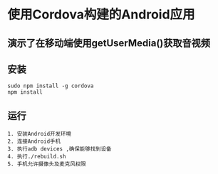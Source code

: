 # 使用Cordova构建的Android应用
## 演示了在移动端使用getUserMedia()获取音视频

## 安装
```
sudo npm install -g cordova
npm install

```

## 运行

```
1. 安装Android开发环境
2. 连接Android手机
3. 执行adb devices ,确保能够找到设备
4. 执行./rebuild.sh
5. 手机允许摄像头及麦克风权限
```

